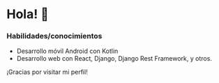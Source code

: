 # Hola! 👋

### Habilidades/conocimientos

- Desarrollo móvil Android con Kotlin
- Desarrollo web con React, Django, Django Rest Framework, y otros.

¡Gracias por visitar mi perfil!
